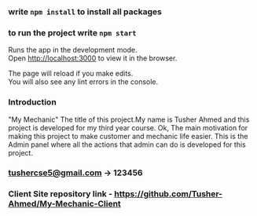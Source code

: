### write `npm install` to install all packages

### to run the project write `npm start`

Runs the app in the development mode.\
Open [http://localhost:3000](http://localhost:3000) to view it in the browser.

The page will reload if you make edits.\
You will also see any lint errors in the console.

### Introduction

"My Mechanic" The title of this project.My name is Tusher Ahmed and this project is developed for my third year course. Ok, The main motivation for making this project to make customer and mechanic life easier.
This is the Admin panel where all the actions that admin can do is developed for this project.

### tushercse5@gmail.com -> 123456

### Client Site repository link - https://github.com/Tusher-Ahmed/My-Mechanic-Client
